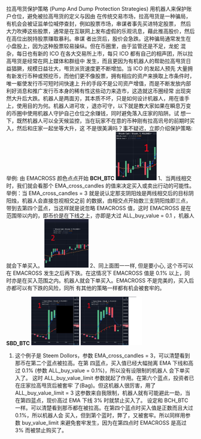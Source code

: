 拉高甩货保护策略 (Pump And Dump Protection Strategies)
用机器人来保护账户仓位，避免被拉高甩货的定义与因由
    在传统交易市场，拉高甩货是一种骗局，有机会会被证监单位喊停查封，例如股票市场，串谋者事先买进特定股票，
然后大力吹捧这些股票，通常是在互联网上发布虚假的乐观讯息，藉此推高股价，然后在高位出脱持股票赚取暴利。串谋
者出货后，股价会急跌。这种骗局通常发生在小盘股上，因为这种股票较易操纵。但在币圈里，由于监管还是不足，龙蛇
混杂，每日也有新的 ICO 在各大交易所上市，每只 ICO 都有自己的相声团，所以拉高甩货是经常在网上媒体和群组中
发生，而且更因为有机器人的帮助拉高甩货日益猖獗，规模日益壮大，甩货派货速度更不断增加。当 ICO 的发起人预先
大量拥有新发行币种或预挖币，而他们更不像股票，拥有相应的资产来换取上市条件时，唯一躯使发行币可短时间快速上
升的手段不是公司资产增值，而是不断发放内部利好消息和推广发行币本身的稀有性这些动力来造市，这造就这币圈经常
出现突然大升后大跌。机器人是两面刃，其本质不坏，只是如何设计机器人，用在谁手上，使用目的为何。机器人进可攻
，退亦可守，以下就是教大家如果在瞬息万变的币圈中使用机器人守护自己仓位之余赚钱，同时避免落入庄家的陷阱。试
想一下，既然机器人可以全天候监控，当在玩家不在意的币种刚有拉高讯号的前期时买入，然后和庄家一起坐等大升，这
不是很美满吗？事不疑迟，立即介绍保护策略:
举例: 由 EMACROSS 颜色点点开始
<B>BCH_BTC</B>
<img src="./img/BCH_BTC1.jpg" height="130">
1、当两线相交时，我们就会看那个 EMA_cross_candles 的值来决定买入或卖出行动的可能性。
举例：当 EMA_cross_candles = 3 就是说认定那支阴阳烛是两线相交后的目标阴阳烛，机器人会直接忽视相交之前
的数据，由相交点开始数三支阴阳烛即三点，带到去第四个蓝点，当这样就是说忽略 EMACROSS 值，这时 EMACROSS 
是在范围带以内的，即币价是在下线之上，亦即是大过 ALL_buy_value = 0.1 ，机器人就会下单买入。
<img src="./img/BCH_BTC2.jpg" height="130">
2、同上面图一一样, 但是要小心, 这个币可以在 EMACROSS 发生之后再下跌。在这情况下 EMACROSS 值是 0.1% 
以上，同时亦是在买入范围之内。机器人就会下单买入。EMACROSS 不是完美的，买入后亦都可以有下跌的风险，同所
有其他的策略一样都有机会被套牢的。

<B>SBD_BTC</B>
<img src="./img/SBD_BTC1.jpg" height="130">
<img src="./img/SBD_BTC2.jpg" height="130">
1. 这个例子是 Steem Dollors，参数 EMA_cross_candles = 3，可以清楚看到那币在第二个蓝点被拉高。在第
四蓝点，买入值已经大幅抛离 EMA 下线和高过 0.1% (参数 ALL_buy_value = 0.1%)，所以没有设限制的机器人
会下单买入了。 这时 ALL_buy_value_limit 参数就起了作用。在第六个蓝点，投资者已在庄家拉高甩货后被套牢
了(Bag)。但这机器人很厉害，用了ALL_buy_value_limit = 3 这参数来自我限制，机器人就有可能避此一劫，当
在第四蓝点，现价高过 EMA 下线 3% 时就禁止买入了。
设定和 BCH_BTC 一样。可以清楚看到那币都在被拉高。在第四个蓝点时买入值是正数而且大过 0.1%，所以机器人会
买入，但到第个蓝时，弊了，又被套牢。所以同样用参数 buy_value_limit 来避免套牢发生，因为在第四点时
 EMACROSS 是高过 3% 而被禁止购买了。